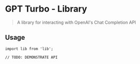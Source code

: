 # GPT Turbo - Library

> A library for interacting with OpenAI's Chat Completion API

## Usage

```
import lib from 'lib';

// TODO: DEMONSTRATE API
```
